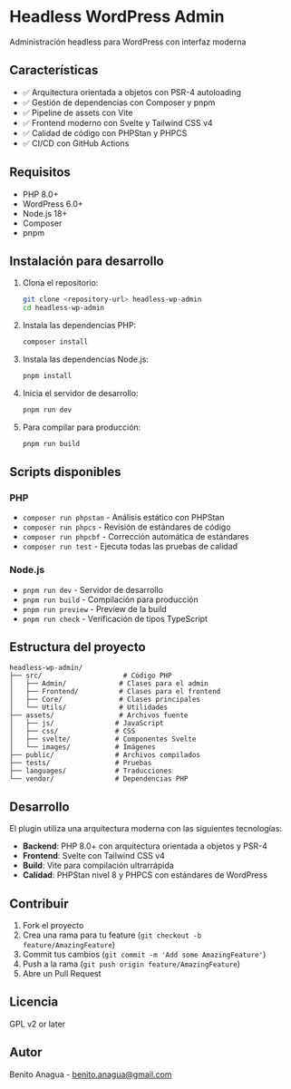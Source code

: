 # Headless WordPress Admin

Administración headless para WordPress con interfaz moderna

## Características

- ✅ Arquitectura orientada a objetos con PSR-4 autoloading
- ✅ Gestión de dependencias con Composer y pnpm
- ✅ Pipeline de assets con Vite
- ✅ Frontend moderno con Svelte y Tailwind CSS v4
- ✅ Calidad de código con PHPStan y PHPCS
- ✅ CI/CD con GitHub Actions

## Requisitos

- PHP 8.0+
- WordPress 6.0+
- Node.js 18+
- Composer
- pnpm

## Instalación para desarrollo

1. Clona el repositorio:
   ```bash
   git clone <repository-url> headless-wp-admin
   cd headless-wp-admin
   ```

2. Instala las dependencias PHP:
   ```bash
   composer install
   ```

3. Instala las dependencias Node.js:
   ```bash
   pnpm install
   ```

4. Inicia el servidor de desarrollo:
   ```bash
   pnpm run dev
   ```

5. Para compilar para producción:
   ```bash
   pnpm run build
   ```

## Scripts disponibles

### PHP
- `composer run phpstan` - Análisis estático con PHPStan
- `composer run phpcs` - Revisión de estándares de código
- `composer run phpcbf` - Corrección automática de estándares
- `composer run test` - Ejecuta todas las pruebas de calidad

### Node.js
- `pnpm run dev` - Servidor de desarrollo
- `pnpm run build` - Compilación para producción
- `pnpm run preview` - Preview de la build
- `pnpm run check` - Verificación de tipos TypeScript

## Estructura del proyecto

```
headless-wp-admin/
├── src/                    # Código PHP
│   ├── Admin/             # Clases para el admin
│   ├── Frontend/          # Clases para el frontend
│   ├── Core/              # Clases principales
│   └── Utils/             # Utilidades
├── assets/                # Archivos fuente
│   ├── js/               # JavaScript
│   ├── css/              # CSS
│   ├── svelte/           # Componentes Svelte
│   └── images/           # Imágenes
├── public/               # Archivos compilados
├── tests/                # Pruebas
├── languages/            # Traducciones
└── vendor/               # Dependencias PHP
```

## Desarrollo

El plugin utiliza una arquitectura moderna con las siguientes tecnologías:

- **Backend**: PHP 8.0+ con arquitectura orientada a objetos y PSR-4
- **Frontend**: Svelte con Tailwind CSS v4
- **Build**: Vite para compilación ultrarrápida
- **Calidad**: PHPStan nivel 8 y PHPCS con estándares de WordPress

## Contribuir

1. Fork el proyecto
2. Crea una rama para tu feature (`git checkout -b feature/AmazingFeature`)
3. Commit tus cambios (`git commit -m 'Add some AmazingFeature'`)
4. Push a la rama (`git push origin feature/AmazingFeature`)
5. Abre un Pull Request

## Licencia

GPL v2 or later

## Autor

Benito Anagua - [benito.anagua@gmail.com](mailto:benito.anagua@gmail.com)
